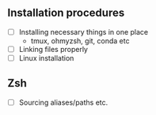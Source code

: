 ## Installation procedures

- [ ] Installing necessary things in one place
    - tmux, ohmyzsh, git, conda etc
- [ ] Linking files properly
- [ ] Linux installation

## Zsh

- [ ] Sourcing aliases/paths etc.
